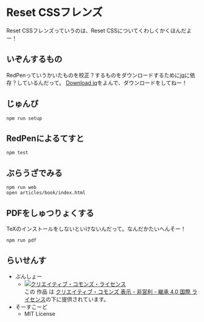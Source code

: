 # Reset CSSフレンズ

Reset CSSフレンズっていうのは、Reset CSSについてくわしくかくほんだよー！

## いぞんするもの

RedPenっていうかいたものを校正？するものをダウンロードするために[jq](https://stedolan.github.io/jq/)に依存？しているんだって。
[Download jq](https://stedolan.github.io/jq/download/)をよんで、ダウンロードをしてねー！

## じゅんび

```shell
npm run setup
```

## RedPenによるてすと

```shell
npm test
```

## ぶらうざでみる

```shell
npm run web
open articles/book/index.html
```

## PDFをしゅつりょくする

TeXのインストールをしないといけないんだって。なんだかたいへんそー！

```shell
npm run pdf
```

## らいせんす

- ぶんしょー
  - <a rel="license" href="http://creativecommons.org/licenses/by-nc-sa/4.0/"><img alt="クリエイティブ・コモンズ・ライセンス" style="border-width:0" src="https://i.creativecommons.org/l/by-nc-sa/4.0/88x31.png" /></a><br />この 作品 は <a rel="license" href="http://creativecommons.org/licenses/by-nc-sa/4.0/">クリエイティブ・コモンズ 表示 - 非営利 - 継承 4.0 国際 ライセンス</a>の下に提供されています。
- そーすこーど
  - MIT License
